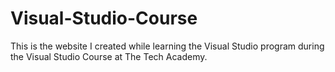 <h1>Visual-Studio-Course</h1>
This is the website I created while learning the Visual Studio program during the Visual Studio Course at The Tech Academy.
